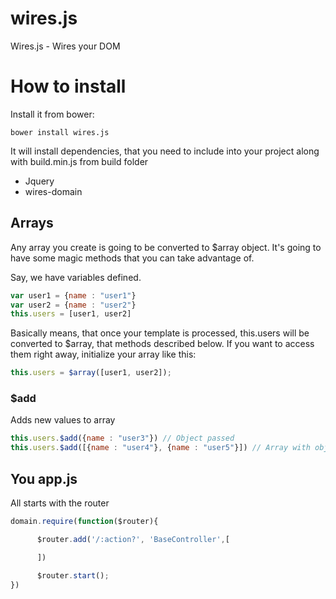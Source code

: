 wires.js
========

Wires.js - Wires your DOM


# How to install

Install it from bower:

    bower install wires.js

It will install dependencies, that you need to include into your project along with build.min.js from build folder

* Jquery
* wires-domain


## Arrays

Any array you create is going to be converted to $array object. It's going to have some magic methods that you can take advantage of.

Say, we have variables defined.

```js
var user1 = {name : "user1"}
var user2 = {name : "user2"}
this.users = [user1, user2]
```

Basically means, that once your template is processed, this.users will be converted to $array, that methods described below.
If you want to access them right away, initialize your array like this:

```js
this.users = $array([user1, user2]);
```

### $add

Adds new values to array

```js
this.users.$add({name : "user3"}) // Object passed
this.users.$add([{name : "user4"}, {name : "user5"}]) // Array with objects
```



## You app.js


All starts with the router
```js
domain.require(function($router){

	  $router.add('/:action?', 'BaseController',[

      ])

      $router.start();
})
```
